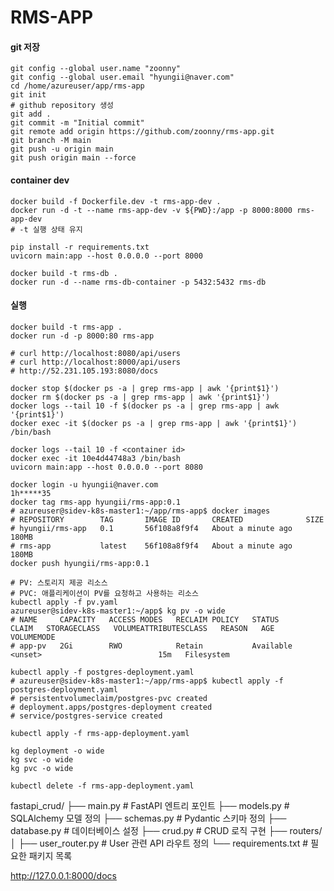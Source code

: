 # RMS-APP

#### git 저장

```shell
git config --global user.name "zoonny"
git config --global user.email "hyungii@naver.com"
cd /home/azureuser/app/rms-app
git init
# github repository 생성
git add .
git commit -m "Initial commit"
git remote add origin https://github.com/zoonny/rms-app.git
git branch -M main
git push -u origin main
git push origin main --force
```

#### container dev

```shell
docker build -f Dockerfile.dev -t rms-app-dev .
docker run -d -t --name rms-app-dev -v ${PWD}:/app -p 8000:8000 rms-app-dev
# -t 실행 상태 유지

pip install -r requirements.txt
uvicorn main:app --host 0.0.0.0 --port 8000
```

```shell
docker build -t rms-db .
docker run -d --name rms-db-container -p 5432:5432 rms-db
```

#### 실행

```shell
docker build -t rms-app .
docker run -d -p 8000:80 rms-app

# curl http://localhost:8080/api/users
# curl http://localhost:8000/api/users
# http://52.231.105.193:8080/docs

docker stop $(docker ps -a | grep rms-app | awk '{print$1}')
docker rm $(docker ps -a | grep rms-app | awk '{print$1}')
docker logs --tail 10 -f $(docker ps -a | grep rms-app | awk '{print$1}')
docker exec -it $(docker ps -a | grep rms-app | awk '{print$1}') /bin/bash

docker logs --tail 10 -f <container id>
docker exec -it 10e4d44748a3 /bin/bash
uvicorn main:app --host 0.0.0.0 --port 8080

docker login -u hyungii@naver.com
1h*****35
docker tag rms-app hyungii/rms-app:0.1
# azureuser@sidev-k8s-master1:~/app/rms-app$ docker images
# REPOSITORY        TAG       IMAGE ID       CREATED              SIZE
# hyungii/rms-app   0.1       56f108a8f9f4   About a minute ago   180MB
# rms-app           latest    56f108a8f9f4   About a minute ago   180MB
docker push hyungii/rms-app:0.1
```

```shell
# PV: 스토리지 제공 리소스
# PVC: 애플리케이션이 PV를 요청하고 사용하는 리소스
kubectl apply -f pv.yaml
azureuser@sidev-k8s-master1:~/app$ kg pv -o wide
# NAME     CAPACITY   ACCESS MODES   RECLAIM POLICY   STATUS      CLAIM   STORAGECLASS   VOLUMEATTRIBUTESCLASS   REASON   AGE   VOLUMEMODE
# app-pv   2Gi        RWO            Retain           Available                          <unset>                          15m   Filesystem
```

```shell
kubectl apply -f postgres-deployment.yaml
# azureuser@sidev-k8s-master1:~/app/rms-app$ kubectl apply -f postgres-deployment.yaml 
# persistentvolumeclaim/postgres-pvc created
# deployment.apps/postgres-deployment created
# service/postgres-service created

kubectl apply -f rms-app-deployment.yaml

kg deployment -o wide
kg svc -o wide
kg pvc -o wide

kubectl delete -f rms-app-deployment.yaml
```

fastapi_crud/
├── main.py              # FastAPI 엔트리 포인트
├── models.py            # SQLAlchemy 모델 정의
├── schemas.py           # Pydantic 스키마 정의
├── database.py          # 데이터베이스 설정
├── crud.py              # CRUD 로직 구현
├── routers/
│   ├── user_router.py   # User 관련 API 라우트 정의
└── requirements.txt     # 필요한 패키지 목록


http://127.0.0.1:8000/docs
